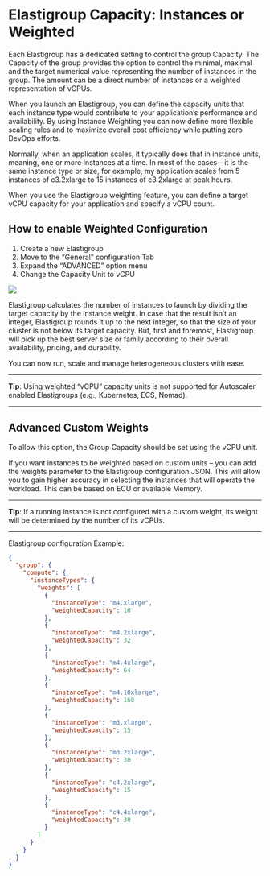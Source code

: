 # Elastigroup Capacity: Instances or Weighted

Each Elastigroup has a dedicated setting to control the group Capacity. The Capacity of the group provides the option to control the minimal, maximal and the target numerical value representing the number of instances in the group. The amount can be a direct number of instances or a weighted representation of vCPUs.

When you launch an Elastigroup, you can define the capacity units that each instance type would contribute to your application’s performance and availability. By using Instance Weighting you can now define more flexible scaling rules and to maximize overall cost efficiency while putting zero DevOps efforts.

Normally, when an application scales, it typically does that in instance units, meaning, one or more Instances at a time. In most of the cases – it is the same instance type or size, for example, my application scales from 5 instances of c3.2xlarge to 15 instances of c3.2xlarge at peak hours.

When you use the Elastigroup weighting feature, you can define a target vCPU capacity for your application and specify a vCPU count.

## How to enable Weighted Configuration

1. Create a new Elastigroup
2. Move to the “General” configuration Tab
3. Expand the “ADVANCED” option menu
4. Change the Capacity Unit to vCPU

<img src="/elastigroup/_media/corefeatures-capacity-01.png" />

Elastigroup calculates the number of instances to launch by dividing the target capacity by the instance weight. In case that the result isn’t an integer, Elastigroup rounds it up to the next integer, so that the size of your cluster is not below its target capacity. But, first and foremost, Elastigroup will pick up the best server size or family according to their overall availability, pricing, and durability.

You can now run, scale and manage heterogeneous clusters with ease.

---

**Tip**: Using weighted “vCPU” capacity units is not supported for Autoscaler enabled Elastigroups (e.g., Kubernetes, ECS, Nomad).

---

## Advanced Custom Weights

To allow this option, the Group Capacity should be set using the vCPU unit.

If you want instances to be weighted based on custom units – you can add the weights parameter to the Elastigroup configuration JSON. This will allow you to gain higher accuracy in selecting the instances that will operate the workload. This can be based on ECU or available Memory.

---

**Tip**: If a running instance is not configured with a custom weight, its weight will be determined by the number of its vCPUs.

---

Elastigroup configuration Example:

```json
{
  "group": {
    "compute": {
      "instanceTypes": {
        "weights": [
          {
            "instanceType": "m4.xlarge",
            "weightedCapacity": 16
          },
          {
            "instanceType": "m4.2xlarge",
            "weightedCapacity": 32
          },
          {
            "instanceType": "m4.4xlarge",
            "weightedCapacity": 64
          },
          {
            "instanceType": "m4.10xlarge",
            "weightedCapacity": 160
          },
          {
            "instanceType": "m3.xlarge",
            "weightedCapacity": 15
          },
          {
            "instanceType": "m3.2xlarge",
            "weightedCapacity": 30
          },
          {
            "instanceType": "c4.2xlarge",
            "weightedCapacity": 15
          },
          {
            "instanceType": "c4.4xlarge",
            "weightedCapacity": 30
          }
        ]
      }
    }
  }
}
```
